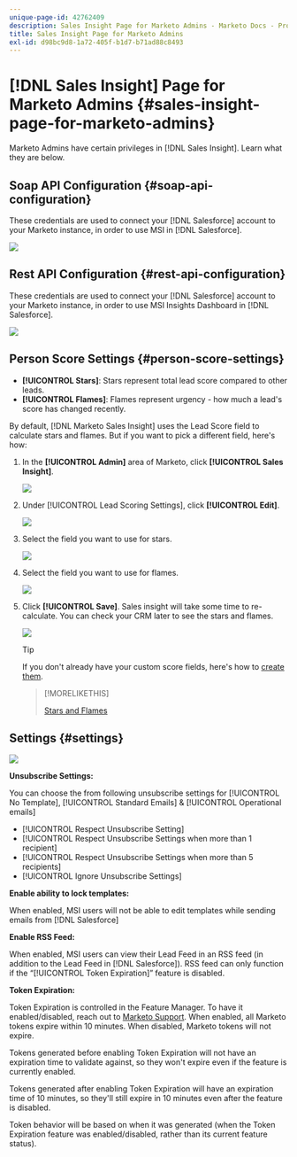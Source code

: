 ```yaml
---
unique-page-id: 42762409
description: Sales Insight Page for Marketo Admins - Marketo Docs - Product Documentation
title: Sales Insight Page for Marketo Admins
exl-id: d98bc9d8-1a72-405f-b1d7-b71ad88c8493
---
```

# [!DNL Sales Insight] Page for Marketo Admins {#sales-insight-page-for-marketo-admins}

Marketo Admins have certain privileges in [!DNL Sales Insight]. Learn what they are below.

## Soap API Configuration {#soap-api-configuration}

These credentials are used to connect your [!DNL Salesforce] account to your Marketo instance, in order to use MSI in [!DNL Salesforce].

![](assets/one-1.png)

## Rest API Configuration {#rest-api-configuration}

These credentials are used to connect your [!DNL Salesforce] account to your Marketo instance, in order to use MSI Insights Dashboard in [!DNL Salesforce].

![](assets/two-1.png)

## Person Score Settings {#person-score-settings}

* **[!UICONTROL Stars]**: Stars represent total lead score compared to other leads.
* **[!UICONTROL Flames]**: Flames represent urgency - how much a lead's score has changed recently.

By default, [!DNL Marketo Sales Insight] uses the Lead Score field to calculate stars and flames. But if you want to pick a different field, here's how:

1. In the **[!UICONTROL Admin]** area of Marketo, click **[!UICONTROL Sales Insight]**.

   ![](assets/four.png)

1. Under [!UICONTROL Lead Scoring Settings], click **[!UICONTROL Edit]**.

   ![](assets/five.png)

1. Select the field you want to use for stars.

   ![](assets/six.png)

1. Select the field you want to use for flames.

   ![](assets/seven.png)

1. Click **[!UICONTROL Save]**. Sales insight will take some time to re-calculate. You can check your CRM later to see the stars and flames.

   ![](assets/eight.png)

   >[!TIP]
   >
   >If you don't already have your custom score fields, here's how to [create them](/help/marketo/product-docs/administration/field-management/create-a-custom-field-in-marketo.md).

   >[!MORELIKETHIS]
   >
   >[Stars and Flames](/help/marketo/product-docs/marketo-sales-insight/msi-for-salesforce/features/stars-and-flames/customize-stars-and-flames.md)

## Settings {#settings}

![](assets/nine.png)

**Unsubscribe Settings:**

You can choose the from following unsubscribe settings for [!UICONTROL No Template], [!UICONTROL Standard Emails] & [!UICONTROL Operational emails]

* [!UICONTROL Respect Unsubscribe Setting]
* [!UICONTROL Respect Unsubscribe Settings when more than 1 recipient]
* [!UICONTROL Respect Unsubscribe Settings when more than 5 recipients]
* [!UICONTROL Ignore Unsubscribe Settings]

**Enable ability to lock templates:**

When enabled, MSI users will not be able to edit templates while sending emails from [!DNL Salesforce]

**Enable RSS Feed:**

When enabled, MSI users can view their Lead Feed in an RSS feed (in addition to the Lead Feed in [!DNL Salesforce]). RSS feed can only function if the “[!UICONTROL Token Expiration]” feature is disabled.

**Token Expiration:**

Token Expiration is controlled in the Feature Manager. To have it enabled/disabled, reach out to [Marketo Support](https://nation.marketo.com/t5/Support/ct-p/Support). When enabled, all Marketo tokens expire within 10 minutes. When disabled, Marketo tokens will not expire.

Tokens generated before enabling Token Expiration will not have an expiration time to validate against, so they won't expire even if the feature is currently enabled.

Tokens generated after enabling Token Expiration will have an expiration time of 10 minutes, so they'll still expire in 10 minutes even after the feature is disabled.

Token behavior will be based on when it was generated (when the Token Expiration feature was enabled/disabled, rather than its current feature status).
